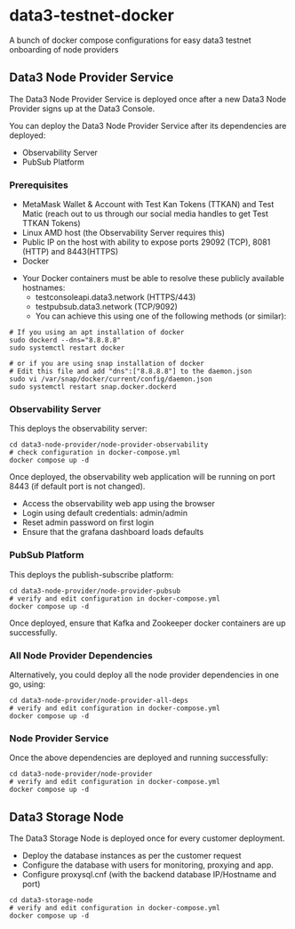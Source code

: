 # data3-testnet-docker
A bunch of docker compose configurations for easy data3 testnet onboarding of node providers

## Data3 Node Provider Service
The Data3 Node Provider Service is deployed once after a new Data3 Node Provider signs up at the Data3 Console.

You can deploy the Data3 Node Provider Service after its dependencies are deployed:
* Observability Server
* PubSub Platform

### Prerequisites
* MetaMask Wallet & Account with Test Kan Tokens (TTKAN) and Test Matic (reach out to us through our social media handles to get Test TTKAN Tokens)
* Linux AMD host (the Observability Server requires this)
* Public IP on the host with ability to expose ports 29092 (TCP), 8081 (HTTP) and 8443(HTTPS)
* Docker
- Your Docker containers must be able to resolve these publicly available hostnames:
    * testconsoleapi.data3.network (HTTPS/443)
    * testpubsub.data3.network (TCP/9092)
    * You can achieve this using one of the following methods (or similar):
```shell
# If you using an apt installation of docker
sudo dockerd --dns="8.8.8.8"
sudo systemctl restart docker
```

```shell
# or if you are using snap installation of docker
# Edit this file and add "dns":["8.8.8.8"] to the daemon.json
sudo vi /var/snap/docker/current/config/daemon.json
sudo systemctl restart snap.docker.dockerd
```

### Observability Server
This deploys the observability server:
```shell
cd data3-node-provider/node-provider-observability
# check configuration in docker-compose.yml
docker compose up -d
```

Once deployed, the observability web application will be running on port 8443 (if default port is not changed). 
* Access the observability web app using the browser
* Login using default credentials: admin/admin
* Reset admin password on first login
* Ensure that the grafana dashboard loads defaults

### PubSub Platform
This deploys the publish-subscribe platform:
```shell
cd data3-node-provider/node-provider-pubsub
# verify and edit configuration in docker-compose.yml
docker compose up -d
```
Once deployed, ensure that Kafka and Zookeeper docker containers are up successfully.

### All Node Provider Dependencies
Alternatively, you could deploy all the node provider dependencies in one go, using:
```shell
cd data3-node-provider/node-provider-all-deps
# verify and edit configuration in docker-compose.yml
docker compose up -d
```

### Node Provider Service
Once the above dependencies are deployed and running successfully:
```shell
cd data3-node-provider/node-provider
# verify and edit configuration in docker-compose.yml
docker compose up -d
```

## Data3 Storage Node
The Data3 Storage Node is deployed once for every customer deployment.

* Deploy the database instances as per the customer request
* Configure the database with users for monitoring, proxying and app.
* Configure proxysql.cnf (with the backend database IP/Hostname and port)

```shell
cd data3-storage-node
# verify and edit configuration in docker-compose.yml
docker compose up -d
```



